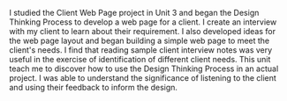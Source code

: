 I studied the Client Web Page project in Unit 3 and began the Design Thinking Process to develop a web page for a client. I create an interview with my client to learn about their requirement. I also developed ideas for the web page layout and began building a simple web page to meet the client's needs. I find that reading sample client interview notes was very useful in the exercise of identification of different client needs. This unit teach me to discover how to use the Design Thinking Process in an actual project. I was able to understand the significance of listening to the client and using their feedback to inform the design.
